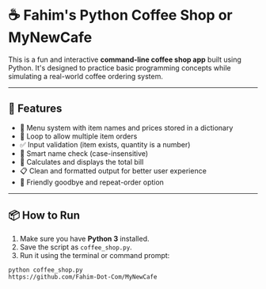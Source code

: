 # ☕ Fahim's Python Coffee Shop or MyNewCafe

This is a fun and interactive **command-line coffee shop app** built using Python. It's designed to practice basic programming concepts while simulating a real-world coffee ordering system.

---

## 🚀 Features

- 🧾 Menu system with item names and prices stored in a dictionary
- 🔁 Loop to allow multiple item orders
- ✅ Input validation (item exists, quantity is a number)
- 🧠 Smart name check (case-insensitive)
- 🧮 Calculates and displays the total bill
- 📋 Clean and formatted output for better user experience
- 👋 Friendly goodbye and repeat-order option

---

## 📦 How to Run

1. Make sure you have **Python 3** installed.
2. Save the script as `coffee_shop.py`.
3. Run it using the terminal or command prompt:

```bash
python coffee_shop.py
https://github.com/Fahim-Dot-Com/MyNewCafe

